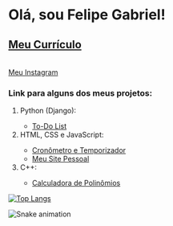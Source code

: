 # Olá, sou Felipe Gabriel!
## <a href ="https://github.com/fsilva19/MeuCurriculo" target="_blank"> Meu Currículo </a>
<br>
<a href="https://www.instagram.com/felipegabriel.bs/" target="_blank"> Meu Instagram </a>

### Link para alguns dos meus projetos:
<ol>
  <li>Python (Django):</li>
    <ul>
      <li><a href="https://github.com/fsilva19/Projeto_To-Do" target="_blank">To-Do List</a></li>
    </ul>
  <li>HTML, CSS e JavaScript:</li>
    <ul>
      <li><a href="https://github.com/fsilva19/Projeto_Cronometro" target="_blank">Cronômetro e Temporizador</a></li>
      <li><a href="https://github.com/fsilva19/MeuSiteV2" target="_blank">Meu Site Pessoal</a></li>
    </ul>
  <li>C++:</li>
    <ul>
      <li><a href="https://github.com/fsilva19/Poly" target="_blank">Calculadora de Polinômios</a></li>
    </ul>
</ol>




[![Top Langs](https://github-readme-stats.vercel.app/api/top-langs/?username=fsilva19&layout=compact)](https://github.com/fsilva19/github-readme-stats)

![Snake animation](https://github.com/fsilva19/fsilva19/blob/output/github-contribution-grid-snake.svg)

